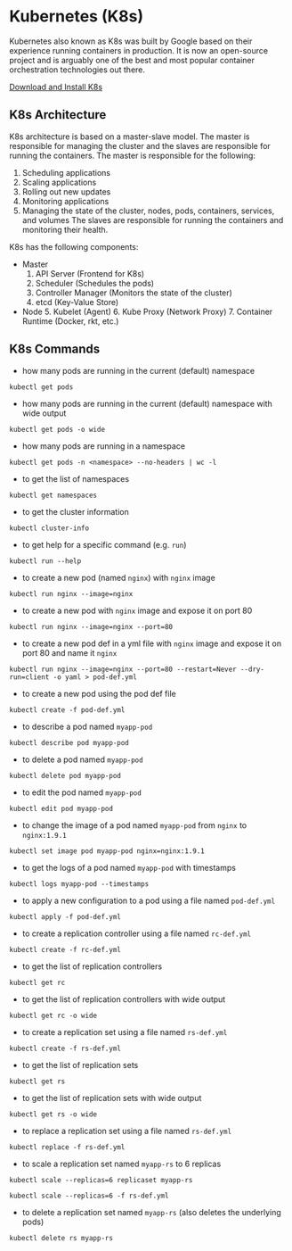 # Kubernetes (K8s)

Kubernetes also known as K8s was built by Google based on their experience running containers in production. It is now an open-source project and is arguably one of the best and most popular container orchestration technologies out there.

[Download and Install K8s](https://kubernetes.io/releases/download/)

## K8s Architecture

K8s architecture is based on a master-slave model. The master is responsible for managing the cluster and the slaves are responsible for running the containers. 
The master is responsible for the following:
1. Scheduling applications
2. Scaling applications
3. Rolling out new updates
4. Monitoring applications
5. Managing the state of the cluster, nodes, pods, containers, services, and volumes
The slaves are responsible for running the containers and monitoring their health.

K8s has the following components:
- Master
    1. API Server (Frontend for K8s)
    2. Scheduler (Schedules the pods)
    3. Controller Manager (Monitors the state of the cluster)
    4. etcd (Key-Value Store)
- Node
    5. Kubelet  (Agent)
    6. Kube Proxy (Network Proxy)
    7. Container Runtime (Docker, rkt, etc.)

## K8s Commands

- how many pods are running in the current (default) namespace

```shell
kubectl get pods
```

- how many pods are running in the current (default) namespace with wide output

```shell
kubectl get pods -o wide
```

- how many pods are running in a namespace

```shell
kubectl get pods -n <namespace> --no-headers | wc -l
```

- to get the list of namespaces

```shell
kubectl get namespaces
```

- to get the cluster information

```shell
kubectl cluster-info
```

- to get help for a specific command (e.g. `run`)

```shell
kubectl run --help
```

- to create a new pod (named `nginx`) with `nginx` image 

```shell
kubectl run nginx --image=nginx
```

- to create a new pod with `nginx` image and expose it on port 80

```shell
kubectl run nginx --image=nginx --port=80
```

- to create a new pod def in a yml file with `nginx` image and expose it on port 80 and name it `nginx`

```shell
kubectl run nginx --image=nginx --port=80 --restart=Never --dry-run=client -o yaml > pod-def.yml
```

- to create a new pod using the pod def file

```shell
kubectl create -f pod-def.yml
```

- to describe a pod named `myapp-pod`

```shell
kubectl describe pod myapp-pod
```

- to delete a pod named `myapp-pod`

```shell
kubectl delete pod myapp-pod
```

- to edit the pod named `myapp-pod`

```shell
kubectl edit pod myapp-pod
```

- to change the image of a pod named `myapp-pod` from `nginx` to `nginx:1.9.1`

```shell
kubectl set image pod myapp-pod nginx=nginx:1.9.1
```

- to get the logs of a pod named `myapp-pod` with timestamps

```shell
kubectl logs myapp-pod --timestamps
```

- to apply a new configuration to a pod using a file named `pod-def.yml`

```shell
kubectl apply -f pod-def.yml
```

- to create a replication controller using a file named `rc-def.yml`

```shell
kubectl create -f rc-def.yml
```

- to get the list of replication controllers

```shell
kubectl get rc
```

- to get the list of replication controllers with wide output

```shell
kubectl get rc -o wide
```

- to create a replication set using a file named `rs-def.yml`

```shell
kubectl create -f rs-def.yml
```

- to get the list of replication sets

```shell
kubectl get rs
```

- to get the list of replication sets with wide output

```shell
kubectl get rs -o wide
```

- to replace a replication set using a file named `rs-def.yml`

```shell
kubectl replace -f rs-def.yml
```

- to scale a replication set named `myapp-rs` to 6 replicas

```shell
kubectl scale --replicas=6 replicaset myapp-rs
```

```shell
kubectl scale --replicas=6 -f rs-def.yml
```

- to delete a replication set named `myapp-rs` (also deletes the underlying pods)

```shell
kubectl delete rs myapp-rs
```
